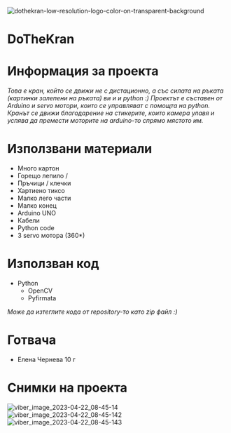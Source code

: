 ![dothekran-low-resolution-logo-color-on-transparent-background](https://user-images.githubusercontent.com/78636566/233446576-2733f2f5-99d1-4d5d-9a9f-4825ee05a1c8.png)

# DoTheKran

# Информация за проекта

*Това е кран, който се движи не с дистационно, а със силата на ръката (картинки залепени на ръката) ви и и python :)
Проектът е съставен от Arduino и servo мотори, които се управляват с помощта на python. Кранът се движи благодарение на стикерите, които камера улавя и успява да премести моторите на arduino-то спрямо мястото им.*

# Използвани материали

- Много картон
- Горещо лепило /
- Пръчици / клечки
- Хартиено тиксо
- Малко лего части
- Малко конец
- Arduino UNO
- Кабели
- Python code
- 3 servo мотора (360*)

# Използван код

- Python
  - OpenCV
  - Pyfirmata
  
*Може да изтеглите кода от repository-то катo zip файл :)*

# Готвача

- Елена Чернева 10 г

# Снимки на проекта 

![viber_image_2023-04-22_08-45-14](https://user-images.githubusercontent.com/78636566/233765456-d8217dec-1afd-4b0c-a489-53eaa6898742.jpg)
![viber_image_2023-04-22_08-45-142](https://user-images.githubusercontent.com/78636566/233765457-3e4f1a82-e979-42cb-82eb-c27fa4403551.jpg)
![viber_image_2023-04-22_08-45-143](https://user-images.githubusercontent.com/78636566/233765458-c7d45627-8175-4e23-81ec-430cb11c1955.jpg)


